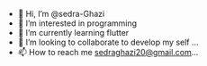 - 👋 Hi, I’m @sedra-Ghazi
- 👀 I’m interested in programming
- 🌱 I’m currently learning flutter
- 💞️ I’m looking to collaborate to develop my self ...
- 📫 How to reach me sedraghazi20@gmail.com...


<!---
sedra-Ghazi/sedra-Ghazi is a ✨ special ✨ repository because its `README.md` (this file) appears on your GitHub profile.
You can click the Preview link to take a look at your changes.
--->
